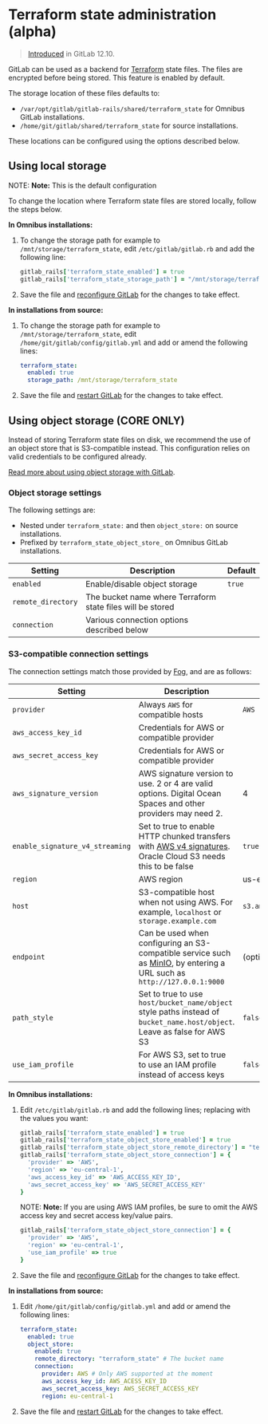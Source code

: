 # Terraform state administration (alpha)

> [Introduced](https://gitlab.com/groups/gitlab-org/-/epics/2673) in GitLab 12.10.

GitLab can be used as a backend for [Terraform](../user/infrastructure/index.md) state
files. The files are encrypted before being stored. This feature is enabled by default.

The storage location of these files defaults to:

- `/var/opt/gitlab/gitlab-rails/shared/terraform_state` for Omnibus GitLab installations.
- `/home/git/gitlab/shared/terraform_state` for source installations.

These locations can be configured using the options described below.

## Using local storage

NOTE: **Note:**
This is the default configuration

To change the location where Terraform state files are stored locally, follow the steps
below.

**In Omnibus installations:**

1. To change the storage path for example to `/mnt/storage/terraform_state`, edit
   `/etc/gitlab/gitlab.rb` and add the following line:

   ```ruby
   gitlab_rails['terraform_state_enabled'] = true
   gitlab_rails['terraform_state_storage_path'] = "/mnt/storage/terraform_state"
   ```

1. Save the file and [reconfigure GitLab](restart_gitlab.md#omnibus-gitlab-reconfigure) for the changes to take effect.

**In installations from source:**

1. To change the storage path for example to `/mnt/storage/terraform_state`, edit
   `/home/git/gitlab/config/gitlab.yml` and add or amend the following lines:

   ```yaml
   terraform_state:
     enabled: true
     storage_path: /mnt/storage/terraform_state
   ```

1. Save the file and [restart GitLab](restart_gitlab.md#installations-from-source) for the changes to take effect.

## Using object storage **(CORE ONLY)**

Instead of storing Terraform state files on disk, we recommend the use of an object
store that is S3-compatible instead. This configuration relies on valid credentials to
be configured already.

[Read more about using object storage with GitLab](object_storage.md).

### Object storage settings

The following settings are:

- Nested under `terraform_state:` and then `object_store:` on source installations.
- Prefixed by `terraform_state_object_store_` on Omnibus GitLab installations.

| Setting | Description | Default |
|---------|-------------|---------|
| `enabled` | Enable/disable object storage | `true` |
| `remote_directory` | The bucket name where Terraform state files will be stored | |
| `connection` | Various connection options described below | |

### S3-compatible connection settings

The connection settings match those provided by [Fog](https://github.com/fog), and are as follows:

| Setting | Description | Default |
|---------|-------------|---------|
| `provider` | Always `AWS` for compatible hosts | `AWS` |
| `aws_access_key_id` | Credentials for AWS or compatible provider | |
| `aws_secret_access_key` | Credentials for AWS or compatible provider | |
| `aws_signature_version` | AWS signature version to use. 2 or 4 are valid options. Digital Ocean Spaces and other providers may need 2. | 4 |
| `enable_signature_v4_streaming` | Set to true to enable HTTP chunked transfers with [AWS v4 signatures](https://docs.aws.amazon.com/AmazonS3/latest/API/sigv4-streaming.html). Oracle Cloud S3 needs this to be false | `true` |
| `region` | AWS region | us-east-1 |
| `host` | S3-compatible host when not using AWS. For example, `localhost` or `storage.example.com` | `s3.amazonaws.com` |
| `endpoint` | Can be used when configuring an S3-compatible service such as [MinIO](https://min.io), by entering a URL such as `http://127.0.0.1:9000` | (optional) |
| `path_style` | Set to true to use `host/bucket_name/object` style paths instead of `bucket_name.host/object`. Leave as false for AWS S3 | `false` |
| `use_iam_profile` | For AWS S3, set to true to use an IAM profile instead of access keys | `false` |

**In Omnibus installations:**

1. Edit `/etc/gitlab/gitlab.rb` and add the following lines; replacing with
   the values you want:

   ```ruby
   gitlab_rails['terraform_state_enabled'] = true
   gitlab_rails['terraform_state_object_store_enabled'] = true
   gitlab_rails['terraform_state_object_store_remote_directory'] = "terraform_state"
   gitlab_rails['terraform_state_object_store_connection'] = {
     'provider' => 'AWS',
     'region' => 'eu-central-1',
     'aws_access_key_id' => 'AWS_ACCESS_KEY_ID',
     'aws_secret_access_key' => 'AWS_SECRET_ACCESS_KEY'
   }
   ```

   NOTE: **Note:**
   If you are using AWS IAM profiles, be sure to omit the AWS access key and secret access key/value pairs.

   ```ruby
   gitlab_rails['terraform_state_object_store_connection'] = {
     'provider' => 'AWS',
     'region' => 'eu-central-1',
     'use_iam_profile' => true
   }
   ```

1. Save the file and [reconfigure GitLab](restart_gitlab.md#omnibus-gitlab-reconfigure) for the changes to take effect.

**In installations from source:**

1. Edit `/home/git/gitlab/config/gitlab.yml` and add or amend the following
   lines:

   ```yaml
   terraform_state:
     enabled: true
     object_store:
       enabled: true
       remote_directory: "terraform_state" # The bucket name
       connection:
         provider: AWS # Only AWS supported at the moment
         aws_access_key_id: AWS_ACESS_KEY_ID
         aws_secret_access_key: AWS_SECRET_ACCESS_KEY
         region: eu-central-1
   ```

1. Save the file and [restart GitLab](restart_gitlab.md#installations-from-source) for the changes to take effect.
